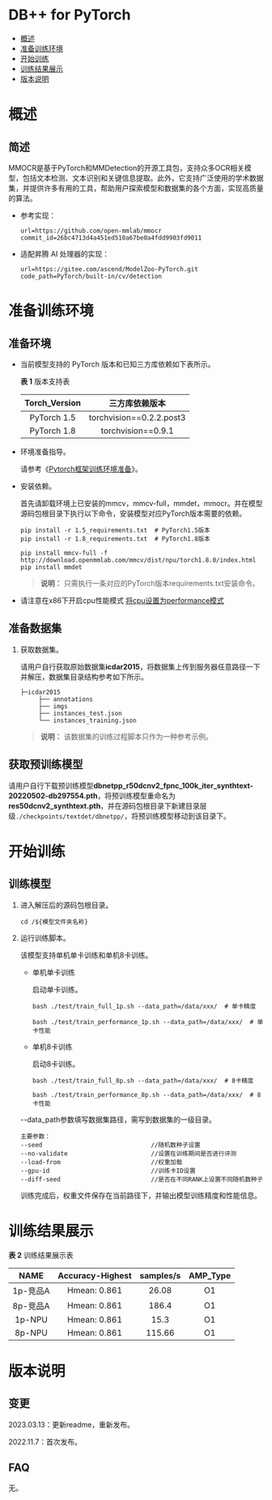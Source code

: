# DB++ for PyTorch

-   [概述](概述.md)
-   [准备训练环境](准备训练环境.md)
-   [开始训练](开始训练.md)
-   [训练结果展示](训练结果展示.md)
-   [版本说明](版本说明.md)

# 概述

## 简述

MMOCR是基于PyTorch和MMDetection的开源工具包，支持众多OCR相关模型，包括文本检测、文本识别和关键信息提取。此外，它支持广泛使用的学术数据集，并提供许多有用的工具，帮助用户探索模型和数据集的各个方面，实现高质量的算法。

- 参考实现：

  ```
  url=https://github.com/open-mmlab/mmocr
  commit_id=26bc4713d4a451ed510a67be0a4fdd9903fd9011
  ```

- 适配昇腾 AI 处理器的实现：

  ```
  url=https://gitee.com/ascend/ModelZoo-PyTorch.git
  code_path=PyTorch/built-in/cv/detection
  ```


# 准备训练环境

## 准备环境

- 当前模型支持的 PyTorch 版本和已知三方库依赖如下表所示。

  **表 1**  版本支持表

  | Torch_Version      | 三方库依赖版本                                 |
  | :--------: | :----------------------------------------------------------: |
  | PyTorch 1.5 | torchvision==0.2.2.post3 |
  | PyTorch 1.8 | torchvision==0.9.1 |
  
- 环境准备指导。

  请参考《[Pytorch框架训练环境准备](https://www.hiascend.com/document/detail/zh/ModelZoo/pytorchframework/ptes)》。
  
- 安装依赖。

  首先请卸载环境上已安装的mmcv，mmcv-full，mmdet，mmocr。并在模型源码包根目录下执行以下命令，安装模型对应PyTorch版本需要的依赖。
  ```
  pip install -r 1.5_requirements.txt  # PyTorch1.5版本
  pip install -r 1.8_requirements.txt  # PyTorch1.8版本
  
  pip install mmcv-full -f http://download.openmmlab.com/mmcv/dist/npu/torch1.8.0/index.html
  pip install mmdet
  ```
  > **说明：** 
  >只需执行一条对应的PyTorch版本requirements.txt安装命令。
  
- 请注意在x86下开启cpu性能模式 [将cpu设置为performance模式](https://gitee.com/ascend/pytorch/blob/master/docs/zh/PyTorch%E8%AE%AD%E7%BB%83%E8%B0%83%E4%BC%98&%E5%B7%A5%E5%85%B7%E4%BD%BF%E7%94%A8%E6%8C%87%E5%8D%97/PyTorch%E8%AE%AD%E7%BB%83%E8%B0%83%E4%BC%98&%E5%B7%A5%E5%85%B7%E4%BD%BF%E7%94%A8%E6%8C%87%E5%8D%97.md#%E5%B0%86cpu%E8%AE%BE%E7%BD%AE%E4%B8%BAperformance%E6%A8%A1%E5%BC%8F)
  


## 准备数据集

1. 获取数据集。

   请用户自行获取原始数据集**icdar2015**，将数据集上传到服务器任意路径一下并解压，数据集目录结构参考如下所示。
   
   ```
   ├─icdar2015
        ├── annotations
        ├── imgs
        ├── instances_test.json
        └── instances_training.json
   ```

   > **说明：** 
   >该数据集的训练过程脚本只作为一种参考示例。

## 获取预训练模型

请用户自行下载预训练模型**dbnetpp_r50dcnv2_fpnc_100k_iter_synthtext-20220502-db297554.pth**，将预训练模型重命名为**res50dcnv2_synthtext.pth**，并在源码包根目录下新建目录层级`./checkpoints/textdet/dbnetpp/`，将预训练模型移动到该目录下。

# 开始训练

## 训练模型

1. 进入解压后的源码包根目录。

   ```
   cd /${模型文件夹名称} 
   ```

2. 运行训练脚本。

   该模型支持单机单卡训练和单机8卡训练。

   - 单机单卡训练

     启动单卡训练。

     ```
     bash ./test/train_full_1p.sh --data_path=/data/xxx/  # 单卡精度

     bash ./test/train_performance_1p.sh --data_path=/data/xxx/  # 单卡性能
     ```
   
   - 单机8卡训练

     启动8卡训练。

     ```
     bash ./test/train_full_8p.sh --data_path=/data/xxx/  # 8卡精度
   
     bash ./test/train_performance_8p.sh --data_path=/data/xxx/  # 8卡性能
     ```

   --data_path参数填写数据集路径，需写到数据集的一级目录。
   
   
   ```
   主要参数：
   --seed                              //随机数种子设置
   --no-validate                       //设置在训练期间是否进行评测
   --load-from                         //权重加载
   --gpu-id                            //训练卡ID设置
   --diff-seed                         //是否在不同RANK上设置不同随机数种子
   ```
   
   训练完成后，权重文件保存在当前路径下，并输出模型训练精度和性能信息。


# 训练结果展示

**表 2**  训练结果展示表

| NAME     | Accuracy-Highest |  samples/s | AMP_Type |
| :-----: | :-----:  | :---: | :------: |
| 1p-竞品A  | Hmean: 0.861 | 26.08 |       O1 |
| 8p-竞品A  | Hmean: 0.861 | 186.4 |       O1 |
| 1p-NPU   | Hmean: 0.861 | 15.3 |       O1 |
| 8p-NPU   | Hmean: 0.861 | 115.66 |       O1 |

# 版本说明

## 变更

2023.03.13：更新readme，重新发布。

2022.11.7：首次发布。

## FAQ

无。